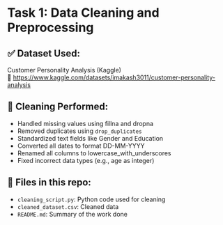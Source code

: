 # Task 1: Data Cleaning and Preprocessing

## ✅ Dataset Used:
Customer Personality Analysis (Kaggle)  
🔗 https://www.kaggle.com/datasets/imakash3011/customer-personality-analysis

## 🧹 Cleaning Performed:
- Handled missing values using fillna and dropna
- Removed duplicates using `drop_duplicates`
- Standardized text fields like Gender and Education
- Converted all dates to format DD-MM-YYYY
- Renamed all columns to lowercase_with_underscores
- Fixed incorrect data types (e.g., age as integer)

## 📂 Files in this repo:
- `cleaning_script.py`: Python code used for cleaning
- `cleaned_dataset.csv`: Cleaned data
- `README.md`: Summary of the work done


